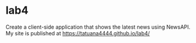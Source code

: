 # lab4
Create a client-side application that shows the latest news using NewsAPI.
My site is published at https://tatuana4444.github.io/lab4/
